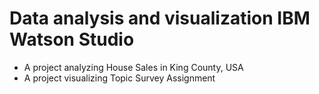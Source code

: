 # Data analysis and visualization IBM Watson Studio
- A project analyzing House Sales in King County, USA 
- A project visualizing Topic Survey Assignment
